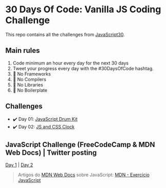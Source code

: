 # 30 Days Of Code: Vanilla JS Coding Challenge

This repo contains all the challenges from [JavaScript30](https://javascript30.com/).

## Main rules

1. Code minimum an hour every day for the next 30 days
2. Tweet your progress every day with the #30DaysOfCode hashtag.
3. :no_entry_sign: No Frameworks
4. :no_entry_sign: No Compilers
5. :no_entry_sign: No Libraries
6. :no_entry_sign: No Boilerplate

## Challenges

- :heavy_check_mark: Day 01: [JavaScript Drum Kit](https://github.com/Kianelc/javaScript30/tree/master/01%20-%20JavaScript%20Drum%20Kit)
- :heavy_check_mark: Day 02: [JS and CSS Clock](https://github.com/Kianelc/javaScript30/tree/master/02%20-%20JS%20and%20CSS%20Clock)


## JavaScript Challenge (FreeCodeCamp & MDN Web Docs) | Twitter posting

[Day 1](https://twitter.com/kianelc/status/1272715249813258240) | [Day 2](https://twitter.com/kianelc/status/1273080691580862464)


> Artigos do [MDN Web Docs](https://developer.mozilla.org/pt-BR/) sobre JavaScript: [MDN - Exercício JavaScript](https://github.com/Kianelc/javaScript30/tree/master/MDN%20-%20Exerc%C3%ADcio%20JavaScript)
